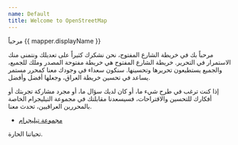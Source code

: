 ```yaml
---
name: Default
title: Welcome to OpenStreetMap
---
```


مرحباً {{ mapper.displayName }}

مرحباً بك في خريطة الشارع المفتوح، نحن نشكرك كثيراً على تعديلك ونتمنى منك الاستمرار في التحرير.
خريطة الشارع المفتوح هي خريطة مفتوحة المصدر وملك للجميع، والجميع يستطيعون تحريرها وتحسينها.
سنكون سعداء في وجودك معنا كمحرر مستمر يساعد في تحسين خريطة العراق، وجعلها أفضل وأفضل.

إذا كنت ترغب في طرح شيء ما، أو كان لديك سؤال ما، أو مجرد مشاركة تجربتك أو أفكارك للتحسين والاقتراحات، فسيسعدنا مقابلتك في مجموعة التيليجرام الخاصة بالمحررين العراقيين، تحدث معنا.

* [مجموعة تيليجرام](https://t.me/OSM_Iraq)

تحياتنا الحارة.
